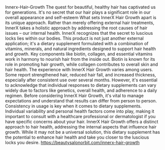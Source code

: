 Innerx-Hair-Growth
The quest for beautiful, healthy hair has captivated us for generations. It's no secret that our hair plays a significant role in our overall appearance and self-esteem
What sets InnerX Hair Growth apart is its unique approach. Rather than merely offering external hair treatments, InnerX takes a holistic approach by addressing the root causes of hair issues – our internal health. InnerX recognizes that the secret to luscious locks lies within our bodies. This product is not just another external application; it's a dietary supplement formulated with a combination of vitamins, minerals, and natural ingredients designed to support hair health and growth. Key components like biotin, collagen, and essential vitamins work in harmony to nourish hair from the inside out. Biotin is known for its role in promoting hair growth, while collagen contributes to overall skin and hair health. The experience with InnerX Hair Growth varies among users. Some report strengthened hair, reduced hair fall, and increased thickness, especially after consistent use over several months. However, it's essential to acknowledge that individual responses to dietary supplements can vary widely due to factors like genetics, overall health, and adherence to a daily regimen. Before considering InnerX Hair Growth, it's vital to manage expectations and understand that results can differ from person to person. Consistency in usage is key when it comes to dietary supplements. Individual variability and personal health factors come into play, making it important to consult with a healthcare professional or dermatologist if you have specific concerns about your hair. InnerX Hair Growth offers a distinct approach to hair health, addressing the internal aspects that influence hair growth. While it may not be a universal solution, this dietary supplement has the potential to enhance hair health and take you closer to the luscious locks you desire.
https://beautysalonorbit.com/innerx-hair-growth
